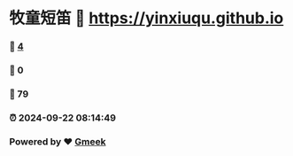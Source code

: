 # 牧童短笛 :link: https://yinxiuqu.github.io 
### :page_facing_up: [4](https://yinxiuqu.github.io/tag.html) 
### :speech_balloon: 0 
### :hibiscus: 79 
### :alarm_clock: 2024-09-22 08:14:49 
### Powered by :heart: [Gmeek](https://github.com/Meekdai/Gmeek)
